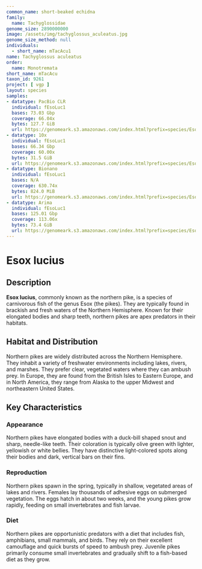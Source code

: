 ```yaml
---
common_name: short-beaked echidna
family:
  name: Tachyglossidae
genome_size: 2890000000
image: /assets/img/tachyglossus_aculeatus.jpg
genome_size_method: null
individuals:
  - short_name: mTacAcu1
name: Tachyglossus aculeatus
order:
  name: Monotremata
short_name: mTacAcu
taxon_id: 9261
project: [ vgp ]
layout: species
samples:
- datatype: PacBio CLR
  individual: fEsoLuc1
  bases: 73.03 Gbp
  coverage: 66.04x
  bytes: 127.7 GiB
  url: https://genomeark.s3.amazonaws.com/index.html?prefix=species/Esox_lucius/fEsoLuc1/genomic_data/pacbio/
- datatype: 10x
  individual: fEsoLuc1
  bases: 66.34 Gbp
  coverage: 60.00x
  bytes: 31.5 GiB
  url: https://genomeark.s3.amazonaws.com/index.html?prefix=species/Esox_lucius/fEsoLuc1/genomic_data/10x/
- datatype: Bionano
  individual: fEsoLuc1
  bases: N/A
  coverage: 630.74x
  bytes: 824.0 MiB
  url: https://genomeark.s3.amazonaws.com/index.html?prefix=species/Esox_lucius/fEsoLuc1/genomic_data/bionano/
- datatype: Arima
  individual: fEsoLuc1
  bases: 125.01 Gbp
  coverage: 113.06x
  bytes: 73.4 GiB 
  url: https://genomeark.s3.amazonaws.com/index.html?prefix=species/Esox_lucius/fEsoLuc1/genomic_data/arima/
---
```

# Esox lucius

## Description

**Esox lucius**, commonly known as the northern pike, is a species of carnivorous fish of the genus Esox (the pikes). They are typically found in brackish and fresh waters of the Northern Hemisphere. Known for their elongated bodies and sharp teeth, northern pikes are apex predators in their habitats.

## Habitat and Distribution

Northern pikes are widely distributed across the Northern Hemisphere. They inhabit a variety of freshwater environments including lakes, rivers, and marshes. They prefer clear, vegetated waters where they can ambush prey. In Europe, they are found from the British Isles to Eastern Europe, and in North America, they range from Alaska to the upper Midwest and northeastern United States.

## Key Characteristics
### Appearance

Northern pikes have elongated bodies with a duck-bill shaped snout and sharp, needle-like teeth. Their coloration is typically olive green with lighter, yellowish or white bellies. They have distinctive light-colored spots along their bodies and dark, vertical bars on their fins.

### Reproduction

Northern pikes spawn in the spring, typically in shallow, vegetated areas of lakes and rivers. Females lay thousands of adhesive eggs on submerged vegetation. The eggs hatch in about two weeks, and the young pikes grow rapidly, feeding on small invertebrates and fish larvae.

### Diet

Northern pikes are opportunistic predators with a diet that includes fish, amphibians, small mammals, and birds. They rely on their excellent camouflage and quick bursts of speed to ambush prey. Juvenile pikes primarily consume small invertebrates and gradually shift to a fish-based diet as they grow.